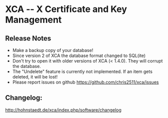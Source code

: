 # XCA -- X Certificate and Key Management

## __Release Notes__

 * Make a backup copy of your database!
 * Since version 2 of XCA the database format changed to SQL(ite)
 * Don't try to open it with older versions of XCA (< 1.4.0). They will corrupt the database.
 * The "Undelete" feature is currently not implemented. If an item gets deleted, it will be lost!
 * Please report issues on github <https://github.com/chris2511/xca/issues>

## __Changelog:__

<http://hohnstaedt.de/xca/index.php/software/changelog>
